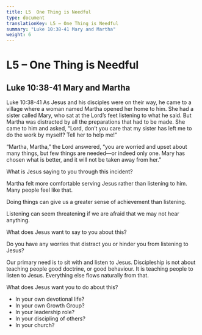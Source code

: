 ```yaml
---
title: L5  One Thing is Needful
type: document
translationKey: L5 – One Thing is Needful
summary: "Luke 10:38-41 Mary and Martha"
weight: 6
---
```

# L5 – One Thing is Needful

## Luke 10:38-41 Mary and Martha

Luke 10:38-41 As Jesus and his disciples were on their way, he came to a village where a woman named Martha opened her home to him. She had a sister called Mary, who sat at the Lord’s feet listening to what he said. But Martha was distracted by all the preparations that had to be made. She came to him and asked, “Lord, don’t you care that my sister has left me to do the work by myself? Tell her to help me!”

“Martha, Martha,” the Lord answered, “you are worried and upset about many things, but few things are needed—or indeed only one. Mary has chosen what is better, and it will not be taken away from her.”

What is Jesus saying to you through this incident?

Martha felt more comfortable serving Jesus rather than listening to him. Many people feel like that.

Doing things can give us a greater sense of achievement than listening.

Listening can seem threatening if we are afraid that we may not hear anything.

What does Jesus want to say to you about this?

Do you have any worries that distract you or hinder you from listening to Jesus?

Our primary need is to sit with and listen to Jesus. Discipleship is not about teaching people good doctrine, or good behaviour. It is teaching people to listen to Jesus. Everything else flows naturally from that.

What does Jesus want you to do about this?

-   In your own devotional life?
-   In your own Growth Group?
-   In your leadership role?
-   In your discipling of others?
-   In your church?

